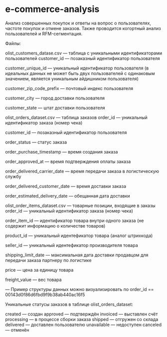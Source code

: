 # e-commerce-analysis
Анализ совершенных покупок и ответы на вопрос о пользователях, частоте покупок и отмене заказов. Также проводится когортный анализ пользователей и RFM-сегментация.


Файлы:

 olist_customers_datase.csv — таблица с уникальными идентификаторами пользователей
customer_id — позаказный идентификатор пользователя

customer_unique_id —  уникальный идентификатор пользователя  (в идеальных данных не может быть двух пользователей с одинаковым значением, является уникальным айдишником пользователя)

customer_zip_code_prefix —  почтовый индекс пользователя

customer_city —  город доставки пользователя

customer_state —  штат доставки пользователя

olist_orders_dataset.csv —  таблица заказов
order_id —  уникальный идентификатор заказа (номер чека)

customer_id —  позаказный идентификатор пользователя

order_status —  статус заказа

order_purchase_timestamp —  время создания заказа

order_approved_at —  время подтверждения оплаты заказа

order_delivered_carrier_date —  время передачи заказа в логистическую службу

order_delivered_customer_date —  время доставки заказа

order_estimated_delivery_date —  обещанная дата доставки

olist_order_items_dataset.csv —  товарные позиции, входящие в заказы
order_id —  уникальный идентификатор заказа (номер чека)

order_item_id —  идентификатор товара внутри одного заказа (не содержит информацию о количестве товаров)

product_id —  уникальный идентефикатор товара (аналог штрихкода)

seller_id — уникальный идентефикатор производителя товара

shipping_limit_date —  максимальная дата доставки продавцом для передачи заказа партнеру по логистике

price —  цена за единицу товара

freight_value —  вес товара

— Пример структуры данных можно визуализировать по order_id == 00143d0f86d6fbd9f9b38ab440ac16f5

Уникальные статусы заказов в таблице olist_orders_dataset:

created —  создан
approved —  подтверждён
invoiced —  выставлен счёт
processing —  в процессе сборки заказа
shipped —  отгружен со склада
delivered —  доставлен пользователю
unavailable —  недоступен
canceled —  отменён

